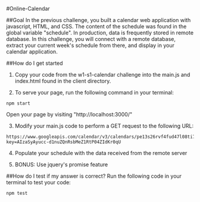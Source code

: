 #Online-Calendar

##Goal
In the previous challenge, you built a calendar web application with javascript, HTML, and CSS. The content of the schedule was found in the global variable "schedule". In production, data is frequently stored in remote database. In this challenge, you will connect with a remote database, extract your current week's schedule from there, and display in your calendar application.

##How do I get started
1. Copy your code from the w1-s1-calendar challenge into the main.js and index.html found in the client directory.

2. To serve your page, run the following command in your terminal:
````
npm start
````
Open your page by visiting "http://localhost:3000/"

3. Modify your main.js code to perform a GET request to the following URL:
````
https://www.googleapis.com/calendar/v3/calendars/pe13s26rvf4fud47l08ti750i0@group.calendar.google.com/events?key=AIzaSyAyucc-d1nuZQnRsbMeZ1RtP04ZIdKr0qU
````
4. Populate your schedule with the data received from the remote server

5. BONUS: Use jquery's promise feature

##How do I test if my answer is correct?
Run the following code in your terminal to test your code:
````
npm test
````
